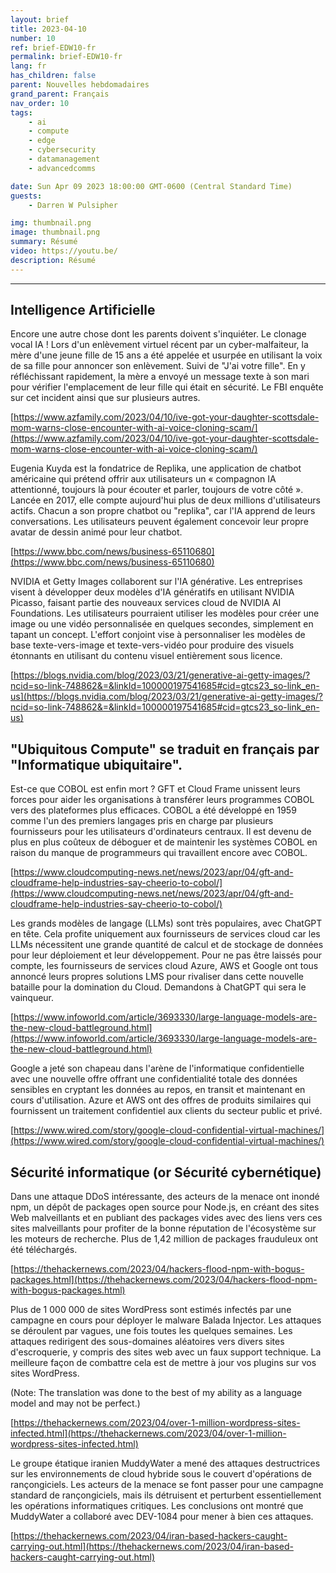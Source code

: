 ```yaml
---
layout: brief
title: 2023-04-10
number: 10
ref: brief-EDW10-fr
permalink: brief-EDW10-fr
lang: fr
has_children: false
parent: Nouvelles hebdomadaires
grand_parent: Français
nav_order: 10
tags:
    - ai
    - compute
    - edge
    - cybersecurity
    - datamanagement
    - advancedcomms

date: Sun Apr 09 2023 18:00:00 GMT-0600 (Central Standard Time)
guests:
    - Darren W Pulsipher

img: thumbnail.png
image: thumbnail.png
summary: Résumé
video: https://youtu.be/
description: Résumé
---
```






---

## Intelligence Artificielle

Encore une autre chose dont les parents doivent s'inquiéter. Le clonage vocal IA ! Lors d'un enlèvement virtuel récent par un cyber-malfaiteur, la mère d'une jeune fille de 15 ans a été appelée et usurpée en utilisant la voix de sa fille pour annoncer son enlèvement. Suivi de "J'ai votre fille". En y réfléchissant rapidement, la mère a envoyé un message texte à son mari pour vérifier l'emplacement de leur fille qui était en sécurité. Le FBI enquête sur cet incident ainsi que sur plusieurs autres.

[https://www.azfamily.com/2023/04/10/ive-got-your-daughter-scottsdale-mom-warns-close-encounter-with-ai-voice-cloning-scam/](https://www.azfamily.com/2023/04/10/ive-got-your-daughter-scottsdale-mom-warns-close-encounter-with-ai-voice-cloning-scam/)

Eugenia Kuyda est la fondatrice de Replika, une application de chatbot américaine qui prétend offrir aux utilisateurs un « compagnon IA attentionné, toujours là pour écouter et parler, toujours de votre côté ». Lancée en 2017, elle compte aujourd'hui plus de deux millions d'utilisateurs actifs. Chacun a son propre chatbot ou "replika", car l'IA apprend de leurs conversations. Les utilisateurs peuvent également concevoir leur propre avatar de dessin animé pour leur chatbot.

[https://www.bbc.com/news/business-65110680](https://www.bbc.com/news/business-65110680)

NVIDIA et Getty Images collaborent sur l'IA générative. Les entreprises visent à développer deux modèles d'IA génératifs en utilisant NVIDIA Picasso, faisant partie des nouveaux services cloud de NVIDIA AI Foundations. Les utilisateurs pourraient utiliser les modèles pour créer une image ou une vidéo personnalisée en quelques secondes, simplement en tapant un concept. L'effort conjoint vise à personnaliser les modèles de base texte-vers-image et texte-vers-vidéo pour produire des visuels étonnants en utilisant du contenu visuel entièrement sous licence.

[https://blogs.nvidia.com/blog/2023/03/21/generative-ai-getty-images/?ncid=so-link-748862&=&linkId=100000197541685#cid=gtcs23_so-link_en-us](https://blogs.nvidia.com/blog/2023/03/21/generative-ai-getty-images/?ncid=so-link-748862&=&linkId=100000197541685#cid=gtcs23_so-link_en-us)

## "Ubiquitous Compute" se traduit en français par "Informatique ubiquitaire".

Est-ce que COBOL est enfin mort ? GFT et Cloud Frame unissent leurs forces pour aider les organisations à transférer leurs programmes COBOL vers des plateformes plus efficaces. COBOL a été développé en 1959 comme l'un des premiers langages pris en charge par plusieurs fournisseurs pour les utilisateurs d'ordinateurs centraux. Il est devenu de plus en plus coûteux de déboguer et de maintenir les systèmes COBOL en raison du manque de programmeurs qui travaillent encore avec COBOL.

[https://www.cloudcomputing-news.net/news/2023/apr/04/gft-and-cloudframe-help-industries-say-cheerio-to-cobol/](https://www.cloudcomputing-news.net/news/2023/apr/04/gft-and-cloudframe-help-industries-say-cheerio-to-cobol/)

Les grands modèles de langage (LLMs) sont très populaires, avec ChatGPT en tête. Cela profite uniquement aux fournisseurs de services cloud car les LLMs nécessitent une grande quantité de calcul et de stockage de données pour leur déploiement et leur développement. Pour ne pas être laissés pour compte, les fournisseurs de services cloud Azure, AWS et Google ont tous annoncé leurs propres solutions LMS pour rivaliser dans cette nouvelle bataille pour la domination du Cloud. Demandons à ChatGPT qui sera le vainqueur.

[https://www.infoworld.com/article/3693330/large-language-models-are-the-new-cloud-battleground.html](https://www.infoworld.com/article/3693330/large-language-models-are-the-new-cloud-battleground.html)

Google a jeté son chapeau dans l'arène de l'informatique confidentielle avec une nouvelle offre offrant une confidentialité totale des données sensibles en cryptant les données au repos, en transit et maintenant en cours d'utilisation. Azure et AWS ont des offres de produits similaires qui fournissent un traitement confidentiel aux clients du secteur public et privé.

[https://www.wired.com/story/google-cloud-confidential-virtual-machines/](https://www.wired.com/story/google-cloud-confidential-virtual-machines/)

## Sécurité informatique (or Sécurité cybernétique)

Dans une attaque DDoS intéressante, des acteurs de la menace ont inondé npm, un dépôt de packages open source pour Node.js, en créant des sites Web malveillants et en publiant des packages vides avec des liens vers ces sites malveillants pour profiter de la bonne réputation de l'écosystème sur les moteurs de recherche. Plus de 1,42 million de packages frauduleux ont été téléchargés.

[https://thehackernews.com/2023/04/hackers-flood-npm-with-bogus-packages.html](https://thehackernews.com/2023/04/hackers-flood-npm-with-bogus-packages.html)

Plus de 1 000 000 de sites WordPress sont estimés infectés par une campagne en cours pour déployer le malware Balada Injector. Les attaques se déroulent par vagues, une fois toutes les quelques semaines. Les attaques redirigent des sous-domaines aléatoires vers divers sites d'escroquerie, y compris des sites web avec un faux support technique. La meilleure façon de combattre cela est de mettre à jour vos plugins sur vos sites WordPress. 

(Note: The translation was done to the best of my ability as a language model and may not be perfect.)

[https://thehackernews.com/2023/04/over-1-million-wordpress-sites-infected.html](https://thehackernews.com/2023/04/over-1-million-wordpress-sites-infected.html)

Le groupe étatique iranien MuddyWater a mené des attaques destructrices sur les environnements de cloud hybride sous le couvert d'opérations de rançongiciels. Les acteurs de la menace se font passer pour une campagne standard de rançongiciels, mais ils détruisent et perturbent essentiellement les opérations informatiques critiques. Les conclusions ont montré que MuddyWater a collaboré avec DEV-1084 pour mener à bien ces attaques.

[https://thehackernews.com/2023/04/iran-based-hackers-caught-carrying-out.html](https://thehackernews.com/2023/04/iran-based-hackers-caught-carrying-out.html)


